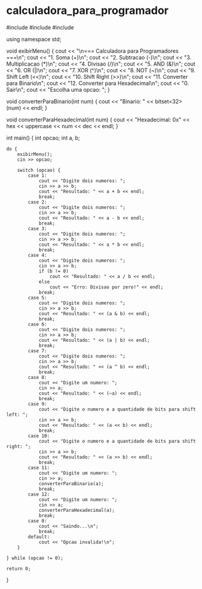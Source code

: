 # calculadora_para_programador

#include <iostream>
#include <bitset>
#include <iomanip>

using namespace std;

void exibirMenu() {
    cout << "\n=== Calculadora para Programadores ===\n";
    cout << "1. Soma (+)\n";
    cout << "2. Subtracao (-)\n";
    cout << "3. Multiplicacao (*)\n";
    cout << "4. Divisao (/)\n";
    cout << "5. AND (&)\n";
    cout << "6. OR (|)\n";
    cout << "7. XOR (^)\n";
    cout << "8. NOT (~)\n";
    cout << "9. Shift Left (<<)\n";
    cout << "10. Shift Right (>>)\n";
    cout << "11. Converter para Binario\n";
    cout << "12. Converter para Hexadecimal\n";
    cout << "0. Sair\n";
    cout << "Escolha uma opcao: ";
}

void converterParaBinario(int num) {
    cout << "Binario: " << bitset<32>(num) << endl;
}

void converterParaHexadecimal(int num) {
    cout << "Hexadecimal: 0x" << hex << uppercase << num << dec << endl;
}

int main() {
    int opcao;
    int a, b;

    do {
        exibirMenu();
        cin >> opcao;

        switch (opcao) {
            case 1:
                cout << "Digite dois numeros: ";
                cin >> a >> b;
                cout << "Resultado: " << a + b << endl;
                break;
            case 2:
                cout << "Digite dois numeros: ";
                cin >> a >> b;
                cout << "Resultado: " << a - b << endl;
                break;
            case 3:
                cout << "Digite dois numeros: ";
                cin >> a >> b;
                cout << "Resultado: " << a * b << endl;
                break;
            case 4:
                cout << "Digite dois numeros: ";
                cin >> a >> b;
                if (b != 0)
                    cout << "Resultado: " << a / b << endl;
                else
                    cout << "Erro: Divisao por zero!" << endl;
                break;
            case 5:
                cout << "Digite dois numeros: ";
                cin >> a >> b;
                cout << "Resultado: " << (a & b) << endl;
                break;
            case 6:
                cout << "Digite dois numeros: ";
                cin >> a >> b;
                cout << "Resultado: " << (a | b) << endl;
                break;
            case 7:
                cout << "Digite dois numeros: ";
                cin >> a >> b;
                cout << "Resultado: " << (a ^ b) << endl;
                break;
            case 8:
                cout << "Digite um numero: ";
                cin >> a;
                cout << "Resultado: " << (~a) << endl;
                break;
            case 9:
                cout << "Digite o numero e a quantidade de bits para shift left: ";
                cin >> a >> b;
                cout << "Resultado: " << (a << b) << endl;
                break;
            case 10:
                cout << "Digite o numero e a quantidade de bits para shift right: ";
                cin >> a >> b;
                cout << "Resultado: " << (a >> b) << endl;
                break;
            case 11:
                cout << "Digite um numero: ";
                cin >> a;
                converterParaBinario(a);
                break;
            case 12:
                cout << "Digite um numero: ";
                cin >> a;
                converterParaHexadecimal(a);
                break;
            case 0:
                cout << "Saindo...\n";
                break;
            default:
                cout << "Opcao invalida!\n";
        }

    } while (opcao != 0);

    return 0;
}
